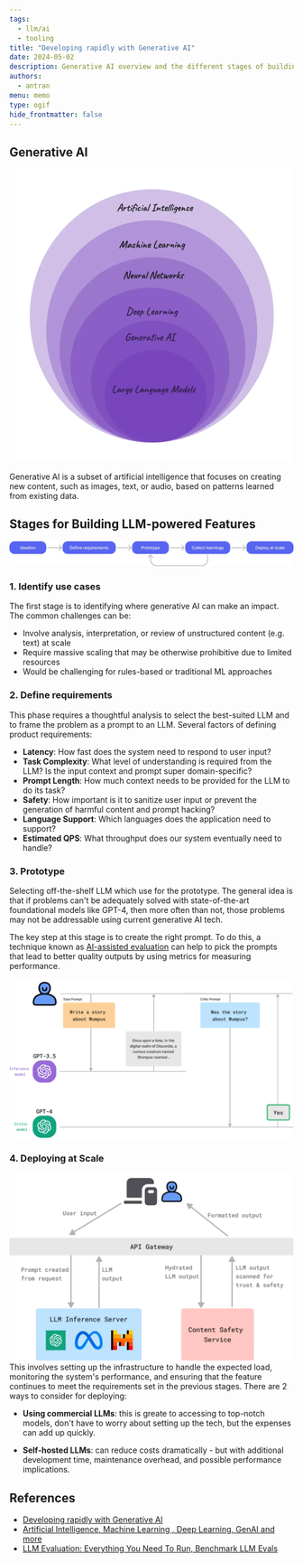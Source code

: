 ```yaml
---
tags: 
  - llm/ai
  - tooling
title: "Developing rapidly with Generative AI"
date: 2024-05-02
description: Generative AI overview and the different stages of building an LLM-powered feature
authors: 
  - antran
menu: memo
type: ogif
hide_frontmatter: false
---
```

## Generative AI

![AI overview](assets/developing-rapidly-with-generative-ai_ai-eco.webp)

Generative AI is a subset of artificial intelligence that focuses on creating new content, such as images, text, or audio, based on patterns learned from existing data.

## Stages for Building LLM-powered Features

![Stages for Building LLM-powered Features](assets/developing-rapidly-with-generative-ai_llm-building-stages.webp)

### 1. Identify use cases
The first stage is to identifying where generative AI can make an impact. The common challenges can be:
  - Involve analysis, interpretation, or review of unstructured content (e.g. text) at scale
  - Require massive scaling that may be otherwise prohibitive due to limited resources
  - Would be challenging for rules-based or traditional ML approaches

### 2. Define requirements
This phase requires a thoughtful analysis to select the best-suited LLM and to frame the problem as a prompt to an LLM. Several factors of defining product requirements:

  - **Latency**: How fast does the system need to respond to user input?
  - **Task Complexity**: What level of understanding is required from the LLM? Is the input context and prompt super domain-specific?
  - **Prompt Length**: How much context needs to be provided for the LLM to do its task?
  - **Safety**: How important is it to sanitize user input or prevent the generation of harmful content and prompt hacking?
  - **Language Support**: Which languages does the application need to support?
  - **Estimated QPS**: What throughput does our system eventually need to handle?

### 3. Prototype
Selecting off-the-shelf LLM which use for the prototype. The general idea is that if problems can't be adequately solved with state-of-the-art foundational models like GPT-4, then more often than not, those problems may not be addressable using current generative AI tech.

The key step at this stage is to create the right prompt. To do this, a technique known as [AI-assisted evaluation](https://arize.com/blog-course/llm-evaluation-the-definitive-guide/) can help to pick the prompts that lead to better quality outputs by using metrics for measuring performance.

![How AI-assisted evaluation works](assets/developing-rapidly-with-generative-ai_evaluating-prompts.webp)

### 4. Deploying at Scale
![A high-level architecture for an LLM application](assets/developing-rapidly-with-generative-ai_llm-arch.webp)
This involves setting up the infrastructure to handle the expected load, monitoring the system's performance, and ensuring that the feature continues to meet the requirements set in the previous stages. There are 2 ways to consider for deploying:

  - **Using commercial LLMs**: this is greate to accessing to top-notch models, don't have to worry about setting up the tech, but the expenses can add up quickly.

  - **Self-hosted LLMs**: can reduce costs dramatically - but with additional development time, maintenance overhead, and possible performance implications.

## References
- [Developing rapidly with Generative AI](https://discord.com/blog/developing-rapidly-with-generative-ai)
- [Artificial Intelligence, Machine Learning , Deep Learning, GenAI and more](https://medium.com/womenintechnology/ai-c3412c5aa0ac)
- [LLM Evaluation: Everything You Need To Run, Benchmark LLM Evals](https://arize.com/blog-course/llm-evaluation-the-definitive-guide/)
